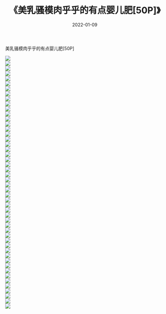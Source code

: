 ﻿---
layout: post
title:  《美乳骚模肉乎乎的有点婴儿肥[50P]》
date:   2022-01-09
img: http://pic.660000.xyz/1:/性感/2022/美乳骚模肉乎乎的有点婴儿肥[50P]/000.jpg
categories: [美女, 清纯, 唯美]
---

美乳骚模肉乎乎的有点婴儿肥[50P]

  ![](http://pic.660000.xyz/1:/性感/2022/美乳骚模肉乎乎的有点婴儿肥[50P]/001.jpg) <br> ![](http://pic.660000.xyz/1:/性感/2022/美乳骚模肉乎乎的有点婴儿肥[50P]/002.jpg) <br> ![](http://pic.660000.xyz/1:/性感/2022/美乳骚模肉乎乎的有点婴儿肥[50P]/003.jpg) <br> ![](http://pic.660000.xyz/1:/性感/2022/美乳骚模肉乎乎的有点婴儿肥[50P]/004.jpg) <br> ![](http://pic.660000.xyz/1:/性感/2022/美乳骚模肉乎乎的有点婴儿肥[50P]/005.jpg) <br> ![](http://pic.660000.xyz/1:/性感/2022/美乳骚模肉乎乎的有点婴儿肥[50P]/006.jpg) <br> ![](http://pic.660000.xyz/1:/性感/2022/美乳骚模肉乎乎的有点婴儿肥[50P]/007.jpg) <br> ![](http://pic.660000.xyz/1:/性感/2022/美乳骚模肉乎乎的有点婴儿肥[50P]/008.jpg) <br> ![](http://pic.660000.xyz/1:/性感/2022/美乳骚模肉乎乎的有点婴儿肥[50P]/009.jpg) <br> ![](http://pic.660000.xyz/1:/性感/2022/美乳骚模肉乎乎的有点婴儿肥[50P]/010.jpg) <br> ![](http://pic.660000.xyz/1:/性感/2022/美乳骚模肉乎乎的有点婴儿肥[50P]/011.jpg) <br> ![](http://pic.660000.xyz/1:/性感/2022/美乳骚模肉乎乎的有点婴儿肥[50P]/012.jpg) <br> ![](http://pic.660000.xyz/1:/性感/2022/美乳骚模肉乎乎的有点婴儿肥[50P]/013.jpg) <br> ![](http://pic.660000.xyz/1:/性感/2022/美乳骚模肉乎乎的有点婴儿肥[50P]/014.jpg) <br> ![](http://pic.660000.xyz/1:/性感/2022/美乳骚模肉乎乎的有点婴儿肥[50P]/015.jpg) <br> ![](http://pic.660000.xyz/1:/性感/2022/美乳骚模肉乎乎的有点婴儿肥[50P]/016.jpg) <br> ![](http://pic.660000.xyz/1:/性感/2022/美乳骚模肉乎乎的有点婴儿肥[50P]/017.jpg) <br> ![](http://pic.660000.xyz/1:/性感/2022/美乳骚模肉乎乎的有点婴儿肥[50P]/018.jpg) <br> ![](http://pic.660000.xyz/1:/性感/2022/美乳骚模肉乎乎的有点婴儿肥[50P]/019.jpg) <br> ![](http://pic.660000.xyz/1:/性感/2022/美乳骚模肉乎乎的有点婴儿肥[50P]/020.jpg) <br> ![](http://pic.660000.xyz/1:/性感/2022/美乳骚模肉乎乎的有点婴儿肥[50P]/021.jpg) <br> ![](http://pic.660000.xyz/1:/性感/2022/美乳骚模肉乎乎的有点婴儿肥[50P]/022.jpg) <br> ![](http://pic.660000.xyz/1:/性感/2022/美乳骚模肉乎乎的有点婴儿肥[50P]/023.jpg) <br> ![](http://pic.660000.xyz/1:/性感/2022/美乳骚模肉乎乎的有点婴儿肥[50P]/024.jpg) <br> ![](http://pic.660000.xyz/1:/性感/2022/美乳骚模肉乎乎的有点婴儿肥[50P]/025.jpg) <br> ![](http://pic.660000.xyz/1:/性感/2022/美乳骚模肉乎乎的有点婴儿肥[50P]/026.jpg) <br> ![](http://pic.660000.xyz/1:/性感/2022/美乳骚模肉乎乎的有点婴儿肥[50P]/027.jpg) <br> ![](http://pic.660000.xyz/1:/性感/2022/美乳骚模肉乎乎的有点婴儿肥[50P]/028.jpg) <br> ![](http://pic.660000.xyz/1:/性感/2022/美乳骚模肉乎乎的有点婴儿肥[50P]/029.jpg) <br> ![](http://pic.660000.xyz/1:/性感/2022/美乳骚模肉乎乎的有点婴儿肥[50P]/030.jpg) <br> ![](http://pic.660000.xyz/1:/性感/2022/美乳骚模肉乎乎的有点婴儿肥[50P]/031.jpg) <br> ![](http://pic.660000.xyz/1:/性感/2022/美乳骚模肉乎乎的有点婴儿肥[50P]/032.jpg) <br> ![](http://pic.660000.xyz/1:/性感/2022/美乳骚模肉乎乎的有点婴儿肥[50P]/033.jpg) <br> ![](http://pic.660000.xyz/1:/性感/2022/美乳骚模肉乎乎的有点婴儿肥[50P]/034.jpg) <br> ![](http://pic.660000.xyz/1:/性感/2022/美乳骚模肉乎乎的有点婴儿肥[50P]/035.jpg) <br> ![](http://pic.660000.xyz/1:/性感/2022/美乳骚模肉乎乎的有点婴儿肥[50P]/036.jpg) <br> ![](http://pic.660000.xyz/1:/性感/2022/美乳骚模肉乎乎的有点婴儿肥[50P]/037.jpg) <br> ![](http://pic.660000.xyz/1:/性感/2022/美乳骚模肉乎乎的有点婴儿肥[50P]/038.jpg) <br> ![](http://pic.660000.xyz/1:/性感/2022/美乳骚模肉乎乎的有点婴儿肥[50P]/039.jpg) <br> ![](http://pic.660000.xyz/1:/性感/2022/美乳骚模肉乎乎的有点婴儿肥[50P]/040.jpg) <br> ![](http://pic.660000.xyz/1:/性感/2022/美乳骚模肉乎乎的有点婴儿肥[50P]/041.jpg) <br> ![](http://pic.660000.xyz/1:/性感/2022/美乳骚模肉乎乎的有点婴儿肥[50P]/042.jpg) <br> ![](http://pic.660000.xyz/1:/性感/2022/美乳骚模肉乎乎的有点婴儿肥[50P]/043.jpg) <br> ![](http://pic.660000.xyz/1:/性感/2022/美乳骚模肉乎乎的有点婴儿肥[50P]/044.jpg) <br> ![](http://pic.660000.xyz/1:/性感/2022/美乳骚模肉乎乎的有点婴儿肥[50P]/045.jpg) <br> ![](http://pic.660000.xyz/1:/性感/2022/美乳骚模肉乎乎的有点婴儿肥[50P]/046.jpg) <br> ![](http://pic.660000.xyz/1:/性感/2022/美乳骚模肉乎乎的有点婴儿肥[50P]/047.jpg) <br> ![](http://pic.660000.xyz/1:/性感/2022/美乳骚模肉乎乎的有点婴儿肥[50P]/048.jpg) <br> ![](http://pic.660000.xyz/1:/性感/2022/美乳骚模肉乎乎的有点婴儿肥[50P]/049.jpg) <br> ![](http://pic.660000.xyz/1:/性感/2022/美乳骚模肉乎乎的有点婴儿肥[50P]/050.jpg) <br>